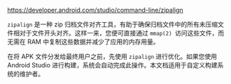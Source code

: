 https://developer.android.com/studio/command-line/zipalign

`zipalign` 是一种 zip 归档文件对齐工具，有助于确保归档文件中的所有未压缩文件相对于文件开头对齐。这样一来，您便可直接通过 `mmap(2) `访问这些文件，而无需在 RAM 中复制这些数据并减少了应用的内存用量。

在将 APK 文件分发给最终用户之前，先使用 `zipalign` 进行优化。如果您使用 Android Studio 进行构建，系统会自动完成此操作。本文档适用于自定义构建系统的维护者。